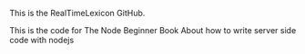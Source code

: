 This is the RealTimeLexicon GitHub.

This is the code for The Node Beginner Book
About how to write server side code with nodejs
